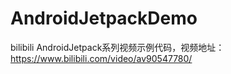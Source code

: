 # AndroidJetpackDemo

bilibili AndroidJetpack系列视频示例代码，视频地址：https://www.bilibili.com/video/av90547780/
